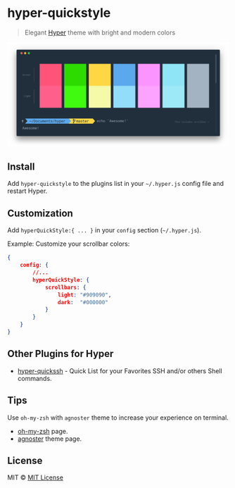 # hyper-quickstyle

> Elegant [Hyper](https://hyper.is) theme with bright and modern colors

![](screenshot.png)

## Install

Add `hyper-quickstyle` to the plugins list in your `~/.hyper.js` config file and restart Hyper.

## Customization

Add `hyperQuickStyle:{ ... }` in your `config` section (`~/.hyper.js`).

Example: Customize your scrollbar colors:
```json
{
    config: {
        //...
        hyperQuickStyle: {
            scrollbars: { 
                light: "#909090", 
                dark:  "#000000"
            }
        }
    }
}
```

## Other Plugins for Hyper
- [hyper-quickssh](https://github.com/edhuardotierrez/hyper-quickssh) - Quick List for your Favorites SSH and/or others Shell commands.

## Tips

Use `oh-my-zsh` with `agnoster` theme to increase your experience on terminal.
* [oh-my-zsh](https://github.com/robbyrussell/oh-my-zsh) page.
* [agnoster](https://github.com/robbyrussell/oh-my-zsh/wiki/Themes#agnoster) theme page.

## License
MIT © [MIT License](https://opensource.org/licenses/MIT)